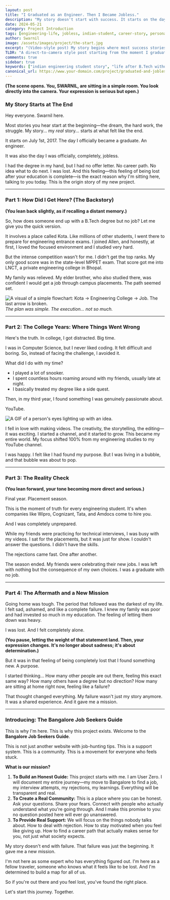 ```yaml
---
layout: post
title: "I Graduated as an Engineer. Then I Became Jobless."
description: "My story doesn't start with success. It starts on the day I got my degree but had no job, no plan, and no idea what to do next. This is the real story behind the Bangalore Job Seekers Guide."
date: 2024-05-21
category: Project Introduction
tags: [engineering-life, jobless, indian-student, career-story, personal-journey, motivation, bangalore-jobs, vision]
author: Swarnil
image: /assets/images/project/the-start.jpg
excerpt: "(Video-style post) My story begins where most success stories end: with failure. This is the unfiltered truth about what happened after I graduated without a job, and how that led to this project."
TLDR: "A direct-to-camera style post starting from the moment I graduated jobless. It explains my backstory and introduces the Bangalore Job Seekers Guide as a project born from that struggle."
comments: true
sidebar: true
keywords: ["indian engineering student story", "life after B.Tech without job", "campus placement failure", "bangalore job seekers guide", "real story of a student", "what to do after engineering in India"]
canonical_url: https://www.your-domain.com/project/graduated-and-jobless
---
```


**(The scene opens. You, SWARNIL, are sitting in a simple room. You look directly into the camera. Your expression is serious but open.)**

### My Story Starts at The End

Hey everyone. Swarnil here.

Most stories you hear start at the beginning—the dream, the hard work, the struggle. My story... my *real* story... starts at what felt like the end.

It starts on July 1st, 2017. The day I officially became a graduate. An engineer.

It was also the day I was officially, completely, jobless.

I had the degree in my hand, but I had no offer letter. No career path. No idea what to do next. I was lost. And this feeling—this feeling of being lost after your education is complete—is the exact reason why I'm sitting here, talking to you today. This is the origin story of my new project.

---

### **Part 1: How Did I Get Here? (The Backstory)**

**(You lean back slightly, as if recalling a distant memory.)**

So, how does someone end up with a B.Tech degree but no job? Let me give you the quick version.

It involves a place called Kota. Like millions of other students, I went there to prepare for engineering entrance exams. I joined Allen, and honestly, at first, I loved the focused environment and I studied very hard.

But the intense competition wasn't for me. I didn't get the top ranks. My only good score was in the state-level MPPET exam. That score got me into LNCT, a private engineering college in Bhopal.

My family was relieved. My elder brother, who also studied there, was confident I would get a job through campus placements. The path seemed set.

![A visual of a simple flowchart: Kota -> Engineering College -> Job. The last arrow is broken.](/assets/images/project/broken-flowchart.jpg)
*The plan was simple. The execution... not so much.*

---

### **Part 2: The College Years: Where Things Went Wrong**

Here's the truth. In college, I got distracted. Big time.

I was in Computer Science, but I never liked coding. It felt difficult and boring. So, instead of facing the challenge, I avoided it.

What did I do with my time?
- I played a lot of snooker.
- I spent countless hours roaming around with my friends, usually late at night.
- I basically treated my degree like a side quest.

Then, in my third year, I found something I was genuinely passionate about.

YouTube.

![A GIF of a person's eyes lighting up with an idea.](/assets/images/project/idea-gif.gif)

I fell in love with making videos. The creativity, the storytelling, the editing—it was exciting. I started a channel, and it started to grow. This became my entire world. My focus shifted 100% from my engineering studies to my YouTube channel.

I was happy. I felt like I had found my purpose. But I was living in a bubble, and that bubble was about to pop.

---

### **Part 3: The Reality Check**

**(You lean forward, your tone becoming more direct and serious.)**

Final year. Placement season.

This is the moment of truth for every engineering student. It's when companies like Wipro, Cognizant, Tata, and Amdocs come to hire you.

And I was completely unprepared.

While my friends were practicing for technical interviews, I was busy with my videos. I sat for the placements, but it was just for show. I couldn't answer the questions. I didn't have the skills.

The rejections came fast. One after another.

The season ended. My friends were celebrating their new jobs. I was left with nothing but the consequence of my own choices. I was a graduate with no job.

---

### **Part 4: The Aftermath and a New Mission**

Going home was tough. The period that followed was the darkest of my life. I felt sad, ashamed, and like a complete failure. I knew my family was poor and had invested so much in my education. The feeling of letting them down was heavy.

I was lost. And I felt completely alone.

**(You pause, letting the weight of that statement land. Then, your expression changes. It's no longer about sadness; it's about determination.)**

But it was in that feeling of being completely lost that I found something new. A purpose.

I started thinking... How many other people are out there, feeling this exact same way? How many others have a degree but no direction? How many are sitting at home right now, feeling like a failure?

That thought changed everything. My failure wasn't just my story anymore. It was a shared experience. And it gave me a mission.

---

### **Introducing: The Bangalore Job Seekers Guide**

This is why I'm here. This is why this project exists. Welcome to the **Bangalore Job Seekers Guide**.

This is not just another website with job-hunting tips. This is a support system. This is a community. This is a movement for everyone who feels stuck.

**What is our mission?**

1.  **To Build an Honest Guide:** This project starts with me. I am User Zero. I will document my entire journey—my move to Bangalore to find a job, my interview attempts, my rejections, my learnings. Everything will be transparent and real.
2.  **To Create a Real Community:** This is a place where you can be honest. Ask your questions. Share your fears. Connect with people who actually understand what you're going through. And I make this promise to you: no question posted here will ever go unanswered.
3.  **To Provide Real Support:** We will focus on the things nobody talks about. How to deal with rejection. How to stay motivated when you feel like giving up. How to find a career path that actually makes sense for you, not just what society expects.

My story doesn't end with failure. That failure was just the beginning. It gave me a new mission.

I'm not here as some expert who has everything figured out. I'm here as a fellow traveler, someone who knows what it feels like to be lost. And I'm determined to build a map for all of us.

So if you're out there and you feel lost, you've found the right place.

Let's start this journey. Together.